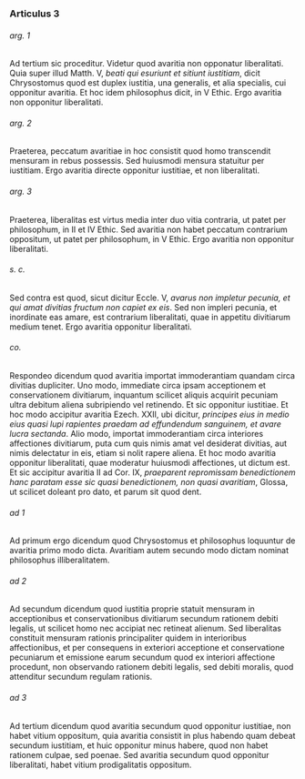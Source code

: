 ### Articulus 3

###### arg. 1
Ad tertium sic proceditur. Videtur quod avaritia non opponatur liberalitati. Quia super illud Matth. V, *beati qui esuriunt et sitiunt iustitiam*, dicit Chrysostomus quod est duplex iustitia, una generalis, et alia specialis, cui opponitur avaritia. Et hoc idem philosophus dicit, in V Ethic. Ergo avaritia non opponitur liberalitati.

###### arg. 2
Praeterea, peccatum avaritiae in hoc consistit quod homo transcendit mensuram in rebus possessis. Sed huiusmodi mensura statuitur per iustitiam. Ergo avaritia directe opponitur iustitiae, et non liberalitati.

###### arg. 3
Praeterea, liberalitas est virtus media inter duo vitia contraria, ut patet per philosophum, in II et IV Ethic. Sed avaritia non habet peccatum contrarium oppositum, ut patet per philosophum, in V Ethic. Ergo avaritia non opponitur liberalitati.

###### s. c.
Sed contra est quod, sicut dicitur Eccle. V, *avarus non impletur pecunia, et qui amat divitias fructum non capiet ex eis*. Sed non impleri pecunia, et inordinate eas amare, est contrarium liberalitati, quae in appetitu divitiarum medium tenet. Ergo avaritia opponitur liberalitati.

###### co.
Respondeo dicendum quod avaritia importat immoderantiam quandam circa divitias dupliciter. Uno modo, immediate circa ipsam acceptionem et conservationem divitiarum, inquantum scilicet aliquis acquirit pecuniam ultra debitum aliena subripiendo vel retinendo. Et sic opponitur iustitiae. Et hoc modo accipitur avaritia Ezech. XXII, ubi dicitur, *principes eius in medio eius quasi lupi rapientes praedam ad effundendum sanguinem, et avare lucra sectanda*. Alio modo, importat immoderantiam circa interiores affectiones divitiarum, puta cum quis nimis amat vel desiderat divitias, aut nimis delectatur in eis, etiam si nolit rapere aliena. Et hoc modo avaritia opponitur liberalitati, quae moderatur huiusmodi affectiones, ut dictum est. Et sic accipitur avaritia II ad Cor. IX, *praeparent repromissam benedictionem hanc paratam esse sic quasi benedictionem, non quasi avaritiam*, Glossa, ut scilicet doleant pro dato, et parum sit quod dent.

###### ad 1
Ad primum ergo dicendum quod Chrysostomus et philosophus loquuntur de avaritia primo modo dicta. Avaritiam autem secundo modo dictam nominat philosophus illiberalitatem.

###### ad 2
Ad secundum dicendum quod iustitia proprie statuit mensuram in acceptionibus et conservationibus divitiarum secundum rationem debiti legalis, ut scilicet homo nec accipiat nec retineat alienum. Sed liberalitas constituit mensuram rationis principaliter quidem in interioribus affectionibus, et per consequens in exteriori acceptione et conservatione pecuniarum et emissione earum secundum quod ex interiori affectione procedunt, non observando rationem debiti legalis, sed debiti moralis, quod attenditur secundum regulam rationis.

###### ad 3
Ad tertium dicendum quod avaritia secundum quod opponitur iustitiae, non habet vitium oppositum, quia avaritia consistit in plus habendo quam debeat secundum iustitiam, et huic opponitur minus habere, quod non habet rationem culpae, sed poenae. Sed avaritia secundum quod opponitur liberalitati, habet vitium prodigalitatis oppositum.

